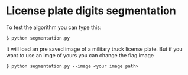 # License plate digits segmentation

To test the algorithm you can type this:
```
$ python segmentation.py
```

It will load an pre saved image of a military truck license plate.
But if you want to use an imge of yours you can change the flag image

```
$ python segmentation.py --image <your image path>
```